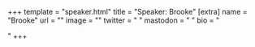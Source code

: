 +++
template = "speaker.html"
title = "Speaker: Brooke"
[extra]
  name = "Brooke"
  url = ""
  image = ""
  twitter = " "
  mastodon = " "
  bio = "<p></p>"
+++
